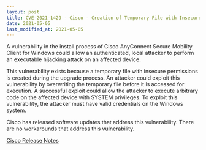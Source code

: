 ```yaml
---
layout: post
title: CVE-2021-1429 - Cisco - Creation of Temporary File with Insecure Permissions
date: 2021-05-05
last_modified_at: 2021-05-05
---
```


A vulnerability in the install process of Cisco AnyConnect Secure Mobility Client for Windows could allow an authenticated, local attacker to perform an executable hijacking attack on an affected device.

This vulnerability exists because a temporary file with insecure permissions is created during the upgrade process. An attacker could exploit this vulnerability by overwriting the temporary file before it is accessed for execution. A successful exploit could allow the attacker to execute arbitrary code on the affected device with SYSTEM privileges. To exploit this vulnerability, the attacker must have valid credentials on the Windows system.

Cisco has released software updates that address this vulnerability. There are no workarounds that address this vulnerability.

[Cisco Release Notes](https://tools.cisco.com/security/center/content/CiscoSecurityAdvisory/cisco-sa-anyconnect-code-exec-jR3tWTA6)